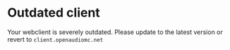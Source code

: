 # Outdated client
Your webclient is severely outdated. Please update to the latest version or revert to `client.openaudiomc.net`  
